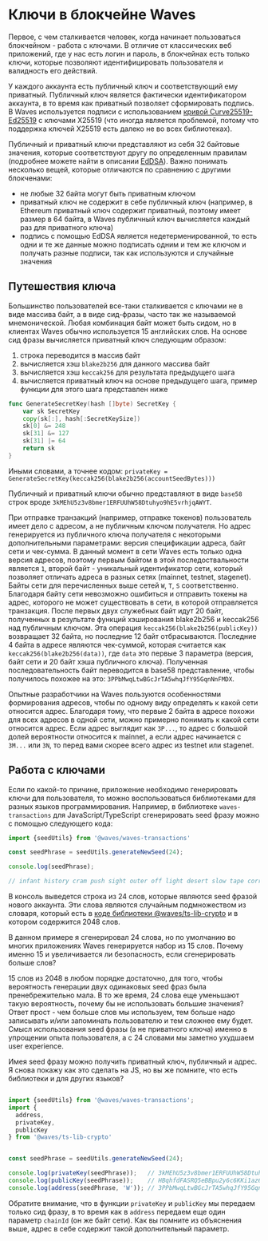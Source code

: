 # Ключи в блокчейне Waves

Первое, с чем сталкивается человек, когда начинает пользоваться блокчейном - работа с ключами. В отличие от классических веб приложений, где у нас есть логин и пароль, в блокчейнах есть только ключи, которые позволяют идентифицировать пользователя и валидность его действий.

У каждого аккаунта есть публичный ключ и соответствующий ему приватный. Публичный ключ является фактически идентификатором аккаунта, в то время как приватный позволяет сформировать подпись. В Waves используется подписи с использованием [кривой Curve25519-Ed25519](https://en.wikipedia.org/wiki/EdDSA#Ed25519) с ключами X25519 (что иногда является проблемой, потому что поддержка ключей X25519 есть далеко не во всех библиотеках).

Публичный и приватный ключи представляют из себя 32 байтовые значения, которые соответствуют другу по определенным правилам (подробнее можете найти в описании [EdDSA](https://blog.filippo.io/using-ed25519-keys-for-encryption/)). Важно понимать несколько вещей, которые отличаются по сравнению с другими блокченами:

- не любые 32 байта могут быть приватным ключом
- приватный ключ не содержит в себе публичный ключ (например, в Ethereum приватный ключ содержит приватный, поэтому имеет размер в 64 байта, в Waves публичный ключ вычисляется каждый раз для приватного ключа)
- подпись с помощью EdDSA является недетерменированной, то есть одни и те же данные можно подписать одним и тем же ключом и получать разные подписи, так как используются и случайные значения

## Путешествия ключа

Большинство пользователей все-таки сталкивается с ключами не в виде массива байт, а в виде сид-фразы, часто так же называемой мнемонической. Любая комбинация байт может быть сидом, но в клиентах Waves обычно используется 15 английских слов. На основе сид фразы вычисляется приватный ключ следующим образом:

1. строка переводится в массив байт
2. вычисляется хэш `blake2b256` для данного массива байт
3. вычисляется хэш `keccak256` для результата предыдущего шага
4. вычисляется приватный ключ на основе предыдущего шага, пример функции для этого шага представлен ниже

```go
func GenerateSecretKey(hash []byte) SecretKey {
    var sk SecretKey
    copy(sk[:], hash[:SecretKeySize])
    sk[0] &= 248
    sk[31] &= 127
    sk[31] |= 64
    return sk
}

```

Иными словами, а точнее кодом:
`privateKey = GenerateSecretKey(keccak256(blake2b256(accountSeedBytes)))`

Публичный и приватный ключи обычно представляют в виде `base58` строк вроде `3kMEhU5z3v8bmer1ERFUUhW58Dtuhyo9hE5vrhjqAWYT`.

При отправке транзакций (например, отправке токенов) пользователь имеет дело с адресом, а не публичным ключом получателя. Но адрес генерируется из публичного ключа получателя с некоторыми дополнительными параметрами: версия спецификации адреса, байт сети и чек-сумма. В данный момент в сети Waves есть только одна версия адресов, поэтому первым байтом в этой последоствальности является `1`, второй байт - уникальный идентификатор сети, который позволяет отличать адреса в разных сетях (mainnet, testnet, stagenet). Байты сети для перечисленных выше сетей `W`, `T`, `S` соответственно. Благодаря байту сети невозможно ошибиться и отправить токены на адрес, которого не может существовать в сети, в которой отправляется транзакция. После первых двух служебных байт идут 20 байт, полученных в результате функций хэширования blake2b256 и keccak256 над публичным ключом. Эта операция `keccak256(blake2b256(publicKey))` возвращает 32 байта, но последние 12 байт отбрасываются. Последние 4 байта в адресе являются чек-суммой, которая считается как `keccak256(blake2b256(data))`, где `data` это первые 3 параметра (версия, байт сети и 20 байт хэша публичного ключа). Полученная последовательность байт переводится в base58 представление, чтобы получилось похожее на это: `3PPbMwqLtwBGcJrTA5whqJfY95GqnNnFMDX`.

Опытные разработчики на Waves пользуются особенностями формирования адресов, чтобы по одному виду определять к какой сети относится адрес. Благодаря тому, что первые 2 байта в адресе похожи для всех адресов в одной сети, можно примерно понимать к какой сети относится адрес. Если адрес выглядит как `3P...`, то адрес с большой долей вероятности относится к mainnet, а если адрес начинается с `3M...` или `3N`, то перед вами скорее всего адрес из testnet или stagenet.

## Работа с ключами

Если по какой-то причине, приложение необходимо генерировать ключи для пользователя, то можно воспользоваться библиотеками для разных языков программирования. Например, в библиотеке `waves-transactions` для JavaScript/TypeScript сгенерировать seed фразу можно с помощью следующего кода:

```js
import {seedUtils} from '@waves/waves-transactions'

const seedPhrase = seedUtils.generateNewSeed(24);

console.log(seedPhrase);

// infant history cram push sight outer off light desert slow tape correct chuckle chat mechanic jacket camp guide need scale twelve else hard cement
```

В консоль выведется строка из 24 слов, которые являются seed фразой нового аккаунта. Эти слова являются случайным подмножеством из словаря, который есть в [коде библиотеки @waves/ts-lib-crypto](https://github.com/wavesplatform/ts-lib-crypto/blob/master/src/crypto/seed-words-list.ts) и в котором содержится 2048 слов.

В данном примере я сгенерировал 24 слова, но по умолчанию во многих приложениях Waves генерируется набор из 15 слов. Почему именно 15 и увеличивается ли безопасность, если сгенерировать больше слов?

15 слов из 2048 в любом порядке достаточно, для того, чтобы вероятность генерации двух одинаковых seed фраз была пренебрежительно мала. В то же время, 24 слова еще уменьшают такую вероятность, почему бы не использовать большие значения? Ответ прост - чем больше слов мы используем, тем больше надо записывать и/или запоминать пользователю и тем сложнее ему будет. Смысл использования seed фразы (а не приватного ключа) именно в упрощении опыта пользователя, а с 24 словами мы заметно ухудшаем user experience.

Имея seed фразу можно получить приватный ключ, публичный и адрес. Я снова покажу как это сделать на JS, но вы же помните, что есть библиотеки и для других языков?

```js

import {seedUtils} from '@waves/waves-transactions';
import {
  address,
  privateKey,
  publicKey
} from '@waves/ts-lib-crypto'


const seedPhrase = seedUtils.generateNewSeed(24);

console.log(privateKey(seedPhrase));   // 3kMEhU5z3v8bmer1ERFUUhW58Dtuhyo9hE5vrhjqAWYT
console.log(publicKey(seedPhrase));    // HBqhfdFASRQ5eBBpu2y6c6KKi1az6bMx8v1JxX4iW1Q8
console.log(address(seedPhrase, 'W')); // 3PPbMwqLtwBGcJrTA5whqJfY95GqnNnFMDX
```

Обратите внимание, что в функции `privateKey` и `publicKey` мы передаем только сид фразу, в то время как в `address` передаем еще один параметр `chainId` (он же байт сети). Как вы помните из объяснения выше, адрес в себе содержит такой дополнительный параметр.